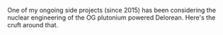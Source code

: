 One of my ongoing side projects (since 2015) has been considering the nuclear engineering of the OG plutonium powered Delorean.  Here's the cruft around that.